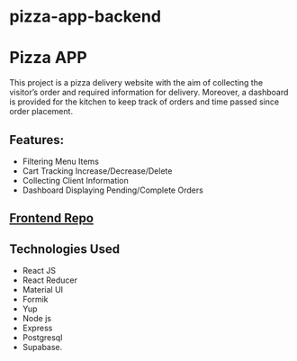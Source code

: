 # pizza-app-backend

# Pizza APP

This project is a pizza delivery website with the aim of collecting the visitor’s order and required information for delivery. Moreover, a dashboard is provided for the kitchen to keep track of orders and time passed since order placement.

## Features:

- Filtering Menu Items
- Cart Tracking Increase/Decrease/Delete
- Collecting Client Information
- Dashboard Displaying Pending/Complete Orders

## [Frontend Repo](https://github.com/SeifMohy/pizza-app)

## Technologies Used

- React JS
- React Reducer
- Material UI
- Formik
- Yup
- Node js
- Express
- Postgresql
- Supabase.
